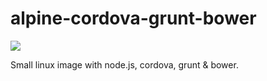 # alpine-cordova-grunt-bower

[![](https://badge.imagelayers.io/mikaoelitiana/alpine-cordova-grunt-bower.svg)](https://imagelayers.io/?images=mikaoelitiana/alpine-cordova-grunt-bower 'Get your own badge on imagelayers.io')

Small linux image with node.js, cordova, grunt &amp; bower.
